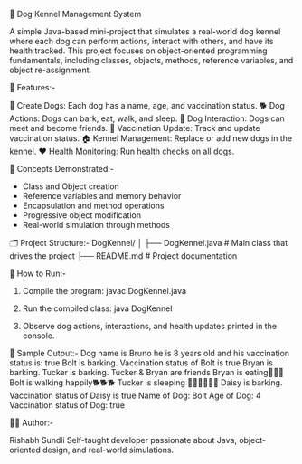 🐾 Dog Kennel Management System

A simple Java-based mini-project that simulates a real-world dog kennel where each dog can perform actions, interact with others, and have its health tracked.
This project focuses on object-oriented programming fundamentals, including classes, objects, methods, reference variables, and object re-assignment.

🧩 Features:-

🐶 Create Dogs: Each dog has a name, age, and vaccination status.
🐕 Dog Actions: Dogs can bark, eat, walk, and sleep.
🤝 Dog Interaction: Dogs can meet and become friends.
💉 Vaccination Update: Track and update vaccination status.
🏠 Kennel Management: Replace or add new dogs in the kennel.
❤️ Health Monitoring: Run health checks on all dogs.

🧠 Concepts Demonstrated:-

- Class and Object creation
- Reference variables and memory behavior
- Encapsulation and method operations
- Progressive object modification
- Real-world simulation through methods

🗂️ Project Structure:- 
DogKennel/
│
├── DogKennel.java      # Main class that drives the project
├── README.md           # Project documentation


🚀 How to Run:-
1. Compile the program:
   javac DogKennel.java

2. Run the compiled class:
   java DogKennel

3. Observe dog actions, interactions, and health updates printed in the console.

🧪 Sample Output:-
Dog name is Bruno he is 8 years old and his vaccination status is: true
Bolt is barking.
Vaccination status of Bolt is true
Bryan is barking.
Tucker is barking.
Tucker & Bryan are friends
Bryan is eating🦴🦴🦴
Bolt is walking happily🐕🐕🐕
Tucker is sleeping 🐕‍🦺🐕‍🦺🐕‍🦺
Daisy is barking.
Vaccination status of Daisy is true
Name of Dog: Bolt
Age of Dog: 4
Vaccination status of Dog: true

🧑‍💻 Author:-

Rishabh Sundli
Self-taught developer passionate about Java, object-oriented design, and real-world simulations.